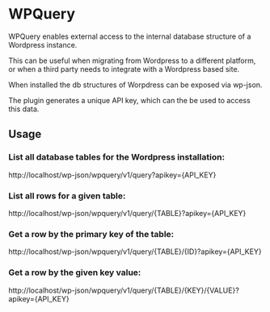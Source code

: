 # WPQuery

WPQuery enables external access to the internal database structure of a Wordpress instance.

This can be useful when migrating from Wordpress to a different platform, or when a third party needs to integrate with a Wordpress based site.

When installed the db structures of Worpdress can be exposed via wp-json. 

The plugin generates a unique API key, which can the be used to access this data.

## Usage

### List all database tables for the Wordpress installation:

http://localhost/wp-json/wpquery/v1/query?apikey={API_KEY}

### List all rows for a given table:

http://localhost/wp-json/wpquery/v1/query/{TABLE}?apikey={API_KEY}

### Get a row by the primary key of the table:

http://localhost/wp-json/wpquery/v1/query/{TABLE}/{ID}?apikey={API_KEY}

### Get a row by the given key value:

http://localhost/wp-json/wpquery/v1/query/{TABLE}/{KEY}/{VALUE}?apikey={API_KEY}
